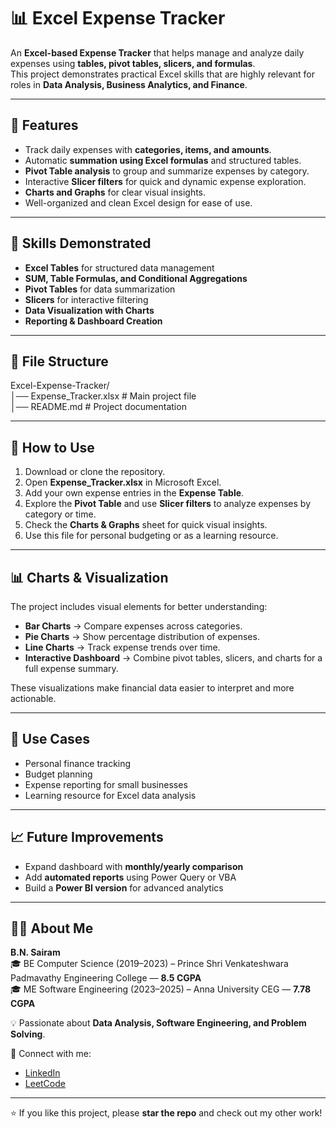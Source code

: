 # 📊 Excel Expense Tracker

An **Excel-based Expense Tracker** that helps manage and analyze daily expenses using **tables, pivot tables, slicers, and formulas**.  
This project demonstrates practical Excel skills that are highly relevant for roles in **Data Analysis, Business Analytics, and Finance**.

---
## 🚀 Features
- Track daily expenses with **categories, items, and amounts**.
- Automatic **summation using Excel formulas** and structured tables.
- **Pivot Table analysis** to group and summarize expenses by category.
- Interactive **Slicer filters** for quick and dynamic expense exploration.
- **Charts and Graphs** for clear visual insights.
- Well-organized and clean Excel design for ease of use.
---

## 🔧 Skills Demonstrated
- **Excel Tables** for structured data management  
- **SUM, Table Formulas, and Conditional Aggregations**  
- **Pivot Tables** for data summarization  
- **Slicers** for interactive filtering  
- **Data Visualization with Charts**  
- **Reporting & Dashboard Creation**  

---

## 📂 File Structure

Excel-Expense-Tracker/  
│── Expense_Tracker.xlsx   # Main project file  
│── README.md              # Project documentation  

---

## 📂 How to Use

1. Download or clone the repository.  
2. Open **Expense_Tracker.xlsx** in Microsoft Excel.  
3. Add your own expense entries in the **Expense Table**.  
4. Explore the **Pivot Table** and use **Slicer filters** to analyze expenses by category or time.  
5. Check the **Charts & Graphs** sheet for quick visual insights.  
6. Use this file for personal budgeting or as a learning resource.  

---

## 📊 Charts & Visualization

The project includes visual elements for better understanding:
- **Bar Charts** → Compare expenses across categories.  
- **Pie Charts** → Show percentage distribution of expenses.  
- **Line Charts** → Track expense trends over time.  
- **Interactive Dashboard** → Combine pivot tables, slicers, and charts for a full expense summary.  

These visualizations make financial data easier to interpret and more actionable.  

---

## 🎯 Use Cases
- Personal finance tracking  
- Budget planning  
- Expense reporting for small businesses  
- Learning resource for Excel data analysis  

---

## 📈 Future Improvements
- Expand dashboard with **monthly/yearly comparison**  
- Add **automated reports** using Power Query or VBA  
- Build a **Power BI version** for advanced analytics  

---

## 👨‍💻 About Me
**B.N. Sairam**  
🎓 BE Computer Science (2019–2023) – Prince Shri Venkateshwara Padmavathy Engineering College — **8.5 CGPA**  
🎓 ME Software Engineering (2023–2025) – Anna University CEG — **7.78 CGPA**  

💡 Passionate about **Data Analysis, Software Engineering, and Problem Solving**.  

🔗 Connect with me:  
- [LinkedIn](https://www.linkedin.com/in/iamsairamnagarajan/)  
- [LeetCode](https://leetcode.com/u/bnsairam_14/)  

---

⭐ If you like this project, please **star the repo** and check out my other work!  
